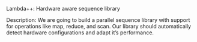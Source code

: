 Lambda++: Hardware aware sequence library 

Description:
We are going to build a parallel sequence library with support for operations like map, reduce, and scan. Our library should automatically detect hardware configurations and adapt it’s performance.


